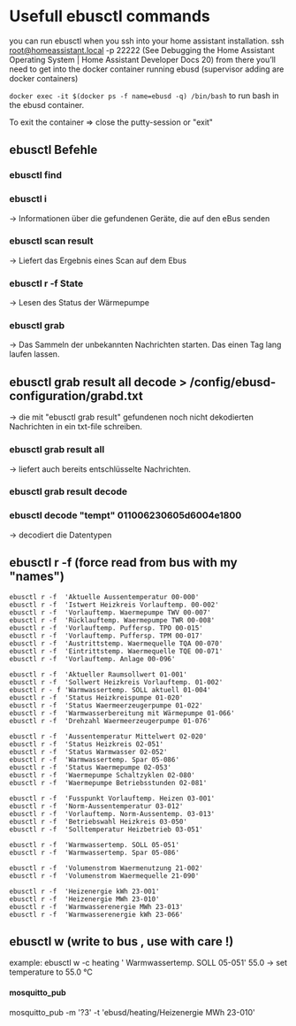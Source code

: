 # Usefull ebusctl commands
you can run ebusctl when you ssh into your home assistant installation.
ssh root@homeassistant.local -p 22222 
(See Debugging the Home Assistant Operating System | Home Assistant Developer Docs 20)
from there you’ll need to get into the docker container running ebusd (supervisor adding are docker containers)

``docker exec -it $(docker ps -f name=ebusd -q) /bin/bash`` to run bash in the ebusd container.

To exit the container => close the putty-session or "exit"

## ebusctl Befehle 

### ebusctl find

### ebusctl i 
-> Informationen über die gefundenen Geräte, die auf den eBus senden

### ebusctl scan result 
-> Liefert das Ergebnis eines Scan auf dem Ebus

### ebusctl r -f State 
-> Lesen des Status der Wärmepumpe

### ebusctl grab 
-> Das Sammeln der unbekannten Nachrichten starten. Das einen Tag lang laufen lassen.

## ebusctl grab result all decode > /config/ebusd-configuration/grabd.txt
-> die mit "ebusctl grab result" gefundenen noch nicht dekodierten Nachrichten in ein txt-file schreiben.

### ebusctl grab result all
 -> liefert auch bereits entschlüsselte Nachrichten.

### ebusctl grab result decode
### ebusctl decode "tempt" 011006230605d6004e1800 
 -> decodiert die Datentypen

## ebusctl r -f (force read from bus with my "names")
```
ebusctl r -f  'Aktuelle Aussentemperatur 00-000'
ebusctl r -f  'Istwert Heizkreis Vorlauftemp. 00-002'
ebusctl r -f  'Vorlauftemp. Waermepumpe TWV 00-007'
ebusctl r -f  'Rücklauftemp. Waermepumpe TWR 00-008'
ebusctl r -f  'Vorlauftemp. Puffersp. TPO 00-015'
ebusctl r -f  'Vorlauftemp. Puffersp. TPM 00-017'
ebusctl r -f  'Austrittstemp. Waermequelle TQA 00-070'
ebusctl r -f  'Eintrittstemp. Waermequelle TQE 00-071'
ebusctl r -f  'Vorlauftemp. Anlage 00-096'

ebusctl r -f  'Aktueller Raumsollwert 01-001'
ebusctl r -f  'Sollwert Heizkreis Vorlauftemp. 01-002'
ebusctl r - f 'Warmwassertemp. SOLL aktuell 01-004'
ebusctl r -f  'Status Heizkreispumpe 01-020'
ebusctl r -f  'Status Waermeerzeugerpumpe 01-022'
ebusctl r -f  'Warmwasserbereitung mit Wärmepumpe 01-066'
ebusctl r -f  'Drehzahl Waermeerzeugerpumpe 01-076'

ebusctl r -f  'Aussentemperatur Mittelwert 02-020'
ebusctl r -f  'Status Heizkreis 02-051'
ebusctl r -f  'Status Warmwasser 02-052'
ebusctl r -f  'Warmwassertemp. Spar 05-086'
ebusctl r -f  'Status Waermepumpe 02-053'
ebusctl r -f  'Waermepumpe Schaltzyklen 02-080'
ebusctl r -f  'Waermepumpe Betriebsstunden 02-081'

ebusctl r -f  'Fusspunkt Vorlauftemp. Heizen 03-001'
ebusctl r -f  'Norm-Aussentemperatur 03-012'
ebusctl r -f  'Vorlauftemp. Norm-Aussentemp. 03-013'
ebusctl r -f  'Betriebswahl Heizkreis 03-050'
ebusctl r -f  'Solltemperatur Heizbetrieb 03-051'

ebusctl r -f  'Warmwassertemp. SOLL 05-051'
ebusctl r -f  'Warmwassertemp. Spar 05-086'

ebusctl r -f  'Volumenstrom Waermenutzung 21-002'
ebusctl r -f  'Volumenstrom Waermequelle 21-090'

ebusctl r -f  'Heizenergie kWh 23-001'
ebusctl r -f  'Heizenergie MWh 23-010'
ebusctl r -f  'Warmwasserenergie MWh 23-013'
ebusctl r -f  'Warmwasserenergie kWh 23-066'
```

## ebusctl w (write to bus , use with care !)
example:
ebusctl w -c heating ' Warmwassertemp. SOLL 05-051' 55.0
-> set temperature to 55.0 °C

#### mosquitto_pub

mosquitto_pub -m '?3' -t 'ebusd/heating/Heizenergie MWh 23-010'


